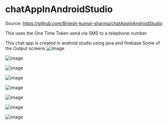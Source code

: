 # chatAppInAndroidStudio

Source: https://github.com/Brijesh-kumar-sharma/chatAppInAndroidStudio

This uses the One Time Token send via SMS to a telephone number

This chat app is created in android studio using java and firebase
Some of the Output screens
![image](https://user-images.githubusercontent.com/64765400/119440006-5a5e0100-bcd8-11eb-88fb-0712bb223f78.png)

![image](https://user-images.githubusercontent.com/64765400/119440053-706bc180-bcd8-11eb-8bb7-2f0b6c5c43df.png)

![image](https://user-images.githubusercontent.com/64765400/119440063-75307580-bcd8-11eb-8da2-f3629f67c145.png)

![image](https://user-images.githubusercontent.com/64765400/119440078-7f527400-bcd8-11eb-97bc-287362d5d764.png)

![image](https://user-images.githubusercontent.com/64765400/119440082-82e5fb00-bcd8-11eb-9c99-3dfeae3e17ee.png)

![image](https://user-images.githubusercontent.com/64765400/119440112-91ccad80-bcd8-11eb-9bba-8e7c24034da4.png)

![image](https://user-images.githubusercontent.com/64765400/119440138-9b561580-bcd8-11eb-8cdf-76c3a6a4d902.png)

![image](https://user-images.githubusercontent.com/64765400/119440156-a14bf680-bcd8-11eb-9818-2533a8f1dfa4.png)
